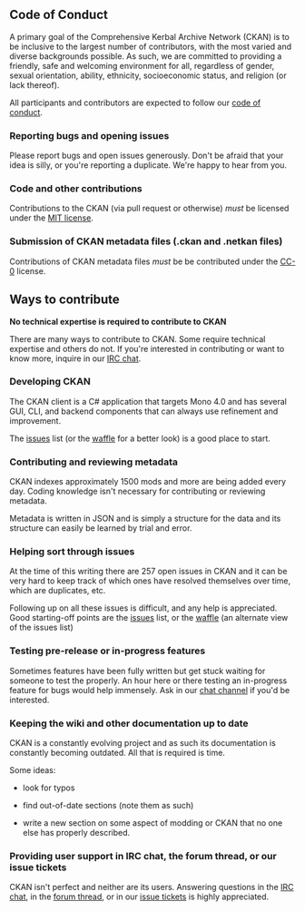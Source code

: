 ## Code of Conduct

A primary goal of the Comprehensive Kerbal Archive Network (CKAN) is to be inclusive to the largest number of contributors, with the most varied and diverse backgrounds possible. As such, we are committed to providing a friendly, safe and welcoming environment for all, regardless of gender, sexual orientation, ability, ethnicity, socioeconomic status, and religion (or lack thereof).

All participants and contributors are expected to follow our [code of conduct][1].

### Reporting bugs and opening issues

Please report bugs and open issues generously. Don't be afraid that your idea is silly, or you're reporting a duplicate. We're happy to hear from you.

### Code and other contributions

Contributions to the CKAN (via pull request or otherwise) *must* be licensed under the [MIT license](LICENSE.md).

### Submission of CKAN metadata files (.ckan and .netkan files)

Contributions of CKAN metadata files *must* be be contributed under the [CC-0][2] license.

## Ways to contribute

**No technical expertise is required to contribute to CKAN**

There are many ways to contribute to CKAN. Some require technical expertise and others do not. If you're interested in contributing or want to know more, inquire in our [IRC chat][5].

### Developing CKAN

The CKAN client is a C# application that targets Mono 4.0 and has several GUI, CLI, and backend components that can always use refinement and improvement.

The [issues][3] list (or the [waffle][4] for a better look) is a good place to start.

### Contributing and reviewing metadata

CKAN indexes approximately 1500 mods and more are being added every day. Coding knowledge isn't necessary for contributing or reviewing metadata.

Metadata is written in JSON and is simply a structure for the data and its structure can easily be learned by trial and error.

### Helping sort through issues

At the time of this writing there are 257 open issues in CKAN and it can be very hard to keep track of which ones have resolved themselves over time, which are duplicates, etc.

Following up on all these issues is difficult, and any help is appreciated. Good starting-off points are the [issues][3] list, or the [waffle][4] (an alternate view of the issues list)

### Testing pre-release or in-progress features

Sometimes features have been fully written but get stuck waiting for someone to test the properly. An hour here or there testing an in-progress feature for bugs would help immensely. Ask in our [chat channel][5] if you'd be interested.

### Keeping the wiki and other documentation up to date

CKAN is a constantly evolving project and as such its documentation is constantly becoming outdated. All that is required is time.


Some ideas:

* look for typos

* find out-of-date sections (note them as such)

* write a new section on some aspect of modding or CKAN that no one else has properly described.


### Providing user support in IRC chat, the forum thread, or our issue tickets

CKAN isn't perfect and neither are its users. Answering questions in the [IRC chat][5], in the [forum thread][6], or in our [issue tickets][3] is highly appreciated.

 [1]:https://github.com/KSP-CKAN/CKAN/wiki/Code-of-Conduct
 [2]:http://creativecommons.org/publicdomain/zero/1.0/
 [3]:https://github.com/KSP-CKAN/CKAN/issues
 [4]:https://waffle.io/ksp-ckan/ckan
 [5]:http://webchat.esper.net/?channels=ckan
 [6]:http://forum.kerbalspaceprogram.com/index.php?/topic/90246-the-comprehensive-kerbal-archive-network-ckan-package-manager-v1161-13-mar-2016/